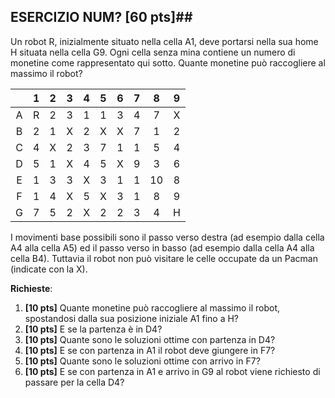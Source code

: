 ## ESERCIZIO NUM? \[60 pts\]##

Un robot R, inizialmente situato nella cella A1, deve portarsi nella sua home H situata nella cella G9.
Ogni cella senza mina contiene un numero di monetine come rappresentato qui sotto. Quante monetine può raccogliere al massimo il robot?

|   | 1 | 2 | 3 | 4 | 5 | 6 | 7 | 8 | 9 |
|:-:|:-:|:-:|:-:|:-:|:-:|:-:|:-:|:-:|:-:|
| A | R | 2 | 3 | 1 | 1 | 3 | 4 | 7 | X |
| B | 2 | 1 | X | 2 | X | X | 7 | 1 | 2 |
| C | 4 | X | 2 | 3 | 7 | 1 | 1 | 5 | 4 |
| D | 5 | 1 | X | 4 | 5 | X | 9 | 3 | 6 |
| E | 1 | 3 | 3 | X | 3 | 1 | 1 | 10| 8 |
| F | 1 | 4 | X | 5 | X | 3 | 1 | 8 | 9 |
| G | 7 | 5 | 2 | X | 2 | 2 | 3 | 4 | H |

I movimenti base possibili sono il passo verso destra (ad esempio dalla cella A4 alla cella A5) ed il passo verso in basso (ad esempio dalla cella A4 alla cella B4). Tuttavia il robot non può visitare le celle occupate da un Pacman (indicate con la X).

__Richieste__:
1. __\[10 pts\]__ Quante monetine può raccogliere al massimo il robot, spostandosi dalla sua posizione iniziale A1 fino a H?
2. __\[10 pts\]__ E se la partenza è in D4?
3. __\[10 pts\]__ Quante sono le soluzioni ottime con partenza in D4?
4. __\[10 pts\]__ E se con partenza in A1 il robot deve giungere in F7?
5. __\[10 pts\]__ Quante sono le soluzioni ottime con arrivo in F7?
6. __\[10 pts\]__ E se con partenza in A1 e arrivo in G9 al robot viene richiesto di passare per la cella D4?
